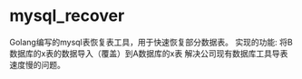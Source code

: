 # mysql_recover
Golang编写的mysql表恢复表工具，用于快速恢复部分数据表。
实现的功能:
将B数据库的x表的数据导入（覆盖）到A数据库的x表
解决公司现有数据库工具导表速度慢的问题。
